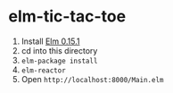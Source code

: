 # elm-tic-tac-toe

1. Install [Elm 0.15.1](http://elm-lang.org/install)
2. cd into this directory
3. `elm-package install`
4. `elm-reactor`
5. Open `http://localhost:8000/Main.elm`
